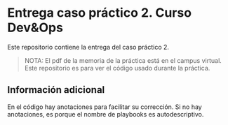 # Entrega caso práctico 2. Curso Dev&Ops

Este repositorio contiene la entrega del caso práctico 2.

> NOTA: El pdf de la memoria de la práctica está en el campus virtual. Este repositorio es para ver el código usado durante la práctica.

## Información adicional

En el código hay anotaciones para facilitar su corrección. Si no hay anotaciones, es porque el nombre de playbooks es autodescriptivo.
